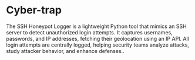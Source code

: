 # Cyber-trap
The SSH Honeypot Logger is a lightweight Python tool that mimics an SSH server to detect unauthorized login attempts. It captures usernames, passwords, and IP addresses, fetching their geolocation using an IP API. All login attempts are centrally logged, helping security teams analyze attacks, study attacker behavior, and enhance defenses..


